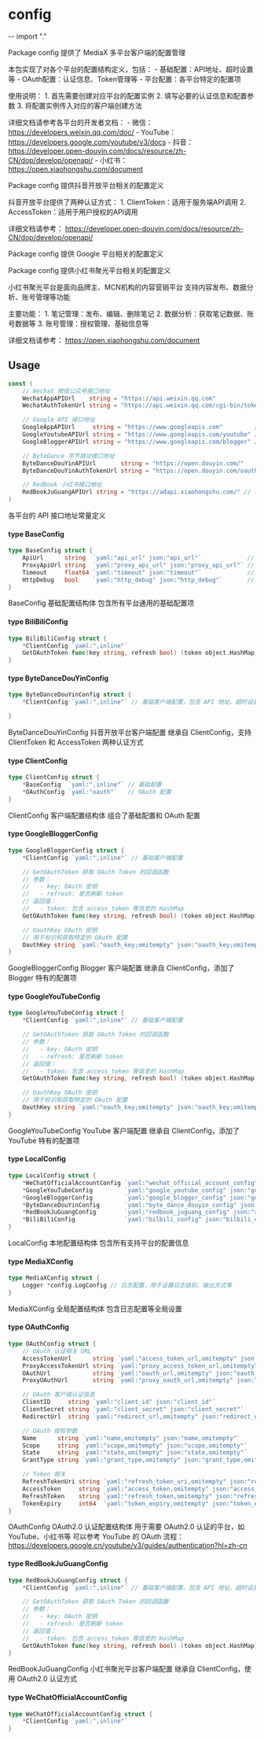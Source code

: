 # config
--
    import "."

Package config 提供了 MediaX 多平台客户端的配置管理

本包实现了对各个平台的配置结构定义，包括： - 基础配置：API地址、超时设置等 - OAuth配置：认证信息、Token管理等 -
平台配置：各平台特定的配置项

使用说明： 1. 首先需要创建对应平台的配置实例 2. 填写必要的认证信息和配置参数 3. 将配置实例传入对应的客户端创建方法

详细文档请参考各平台的开发者文档： - 微信：https://developers.weixin.qq.com/doc/ -
YouTube：https://developers.google.com/youtube/v3/docs -
抖音：https://developer.open-douyin.com/docs/resource/zh-CN/dop/develop/openapi/ -
小红书：https://open.xiaohongshu.com/document


Package config 提供抖音开放平台相关的配置定义

抖音开放平台提供了两种认证方式： 1. ClientToken：适用于服务端API调用 2. AccessToken：适用于用户授权的API调用

详细文档请参考：
https://developer.open-douyin.com/docs/resource/zh-CN/dop/develop/openapi/


Package config 提供 Google 平台相关的配置定义

Package config 提供小红书聚光平台相关的配置定义

小红书聚光平台是面向品牌主、MCN机构的内容营销平台 支持内容发布、数据分析、账号管理等功能

主要功能： 1. 笔记管理：发布、编辑、删除笔记 2. 数据分析：获取笔记数据、账号数据等 3. 账号管理：授权管理、基础信息等

详细文档请参考： https://open.xiaohongshu.com/document

## Usage

```go
const (
	// Wechat 微信公众号接口地址
	WechatAppAPIUrl    string = "https://api.weixin.qq.com"               // 微信公众号 API 基础地址
	WechatAuthTokenUrl string = "https://api.weixin.qq.com/cgi-bin/token" // 微信公众号获取 access_token 地址

	// Google API 接口地址
	GoogleAppAPIUrl     string = "https://www.googleapis.com"         // Google API 基础地址
	GoogleYoutubeAPIUrl string = "https://www.googleapis.com/youtube" // YouTube API 地址
	GoogleBloggerAPIUrl string = "https://www.googleapis.com/blogger" // Blogger API 地址

	// ByteDance 字节跳动接口地址
	ByteDanceDouYinAPIUrl       string = "https://open.douyin.com/"                    // 抖音开放平台 API 地址
	ByteDanceDouYinAuthTokenUrl string = "https://open.douyin.com/oauth/client_token/" // 抖音获取 client_token 地址

	// RedBook 小红书接口地址
	RedBookJuGuangAPIUrl string = "https://adapi.xiaohongshu.com/" // 小红书聚光平台 API 地址
)
```
各平台的 API 接口地址常量定义

#### type BaseConfig

```go
type BaseConfig struct {
	ApiUrl      string  `yaml:"api_url" json:"api_url"`             // API 基础地址
	ProxyApiUrl string  `yaml:"proxy_api_url" json:"proxy_api_url"` // API 代理地址，用于特殊网络环境
	Timeout     float64 `yaml:"timeout" json:"timeout"`             // 请求超时时间（秒）
	HttpDebug   bool    `yaml:"http_debug" json:"http_debug"`       // 是否开启 HTTP 调试模式
}
```

BaseConfig 基础配置结构体 包含所有平台通用的基础配置项

#### type BiliBiliConfig

```go
type BiliBiliConfig struct {
	*ClientConfig `yaml:",inline"`
	GetOAuthToken func(key string, refresh bool) (token object.HashMap) `yaml:"token;omitempty" json:"token;omitempty"`
}
```


#### type ByteDanceDouYinConfig

```go
type ByteDanceDouYinConfig struct {
	*ClientConfig `yaml:",inline"` // 基础客户端配置，包含 API 地址、超时设置等

}
```

ByteDanceDouYinConfig 抖音开放平台客户端配置 继承自 ClientConfig，支持 ClientToken 和 AccessToken
两种认证方式

#### type ClientConfig

```go
type ClientConfig struct {
	*BaseConfig  `yaml:",inline"` // 基础配置
	*OAuthConfig `yaml:"oauth"`   // OAuth 配置
}
```

ClientConfig 客户端配置结构体 组合了基础配置和 OAuth 配置

#### type GoogleBloggerConfig

```go
type GoogleBloggerConfig struct {
	*ClientConfig `yaml:",inline"` // 基础客户端配置

	// GetOAuthToken 获取 OAuth Token 的回调函数
	// 参数：
	//   - key: OAuth 密钥
	//   - refresh: 是否刷新 token
	// 返回值：
	//   - token: 包含 access_token 等信息的 HashMap
	GetOAuthToken func(key string, refresh bool) (token object.HashMap) `yaml:"token;omitempty" json:"token;omitempty"`

	// OauthKey OAuth 密钥
	// 用于标识和获取特定的 OAuth 配置
	OauthKey string `yaml:"oauth_key;omitempty" json:"oauth_key;omitempty"`
}
```

GoogleBloggerConfig Blogger 客户端配置 继承自 ClientConfig，添加了 Blogger 特有的配置项

#### type GoogleYouTubeConfig

```go
type GoogleYouTubeConfig struct {
	*ClientConfig `yaml:",inline"` // 基础客户端配置

	// GetOAuthToken 获取 OAuth Token 的回调函数
	// 参数：
	//   - key: OAuth 密钥
	//   - refresh: 是否刷新 token
	// 返回值：
	//   - token: 包含 access_token 等信息的 HashMap
	GetOAuthToken func(key string, refresh bool) (token object.HashMap) `yaml:"token;omitempty" json:"token;omitempty"`

	// OauthKey OAuth 密钥
	// 用于标识和获取特定的 OAuth 配置
	OauthKey string `yaml:"oauth_key;omitempty" json:"oauth_key;omitempty"`
}
```

GoogleYouTubeConfig YouTube 客户端配置 继承自 ClientConfig，添加了 YouTube 特有的配置项

#### type LocalConfig

```go
type LocalConfig struct {
	*WeChatOfficialAccountConfig `yaml:"wechat_official_account_config" json:"wechat_official_account_config"` // 微信公众号配置
	*GoogleYouTubeConfig         `yaml:"google_youtube_config" json:"google_youtube_config"`                   // YouTube 配置
	*GoogleBloggerConfig         `yaml:"google_blogger_config" json:"google_blogger_config"`                   // Blogger 配置
	*ByteDanceDouYinConfig       `yaml:"byte_dance_douyin_config" json:"douyin_config"`                        // 抖音开放平台配置
	*RedBookJuGuangConfig        `yaml:"redbook_juguang_config" json:"redbook_juguang_config"`                 // 小红书聚光平台配置
	*BiliBiliConfig              `yaml:"bilbili_config" json:"bilbili_config"`                                 // B站开放平台配置
}
```

LocalConfig 本地配置结构体 包含所有支持平台的配置信息

#### type MediaXConfig

```go
type MediaXConfig struct {
	Logger *config.LogConfig // 日志配置，用于设置日志级别、输出方式等
}
```

MediaXConfig 全局配置结构体 包含日志配置等全局设置

#### type OAuthConfig

```go
type OAuthConfig struct {
	// OAuth 认证相关 URL
	AccessTokenUrl      string `yaml:"access_token_url,omitempty" json:"access_token_url,omitempty"`             // 获取 access token 的地址
	ProxyAccessTokenUrl string `yaml:"proxy_access_token_url,omitempty" json:"proxy_access_token_url,omitempty"` // 代理获取 access token 的地址
	OAuthUrl            string `yaml:"oauth_url,omitempty" json:"oauth_url,omitempty"`                           // OAuth 授权页面地址
	ProxyOAuthUrl       string `yaml:"proxy_oauth_url,omitempty" json:"proxy_oauth_url,omitempty"`               // OAuth 授权页面代理地址

	// OAuth 客户端认证信息
	ClientID     string `yaml:"client_id" json:"client_id"`                           // OAuth 客户端ID（必填）
	ClientSecret string `yaml:"client_secret" json:"client_secret"`                   // OAuth 客户端密钥（必填）
	RedirectUrl  string `yaml:"redirect_url,omitempty" json:"redirect_url,omitempty"` // 授权回调地址

	// OAuth 授权参数
	Name      string `yaml:"name,omitempty" json:"name,omitempty"`             // 应用名称
	Scope     string `yaml:"scope,omitempty" json:"scope,omitempty"`           // 授权范围
	State     string `yaml:"state,omitempty" json:"state,omitempty"`           // 状态参数，用于防止 CSRF 攻击
	GrantType string `yaml:"grant_type,omitempty" json:"grant_type,omitempty"` // 授权类型，如 authorization_code

	// Token 相关
	RefreshTokenUri string `yaml:"refresh_token_uri,omitempty" json:"refresh_token_uri,omitempty"` // 刷新 token 的地址
	AccessToken     string `yaml:"access_token,omitempty" json:"access_token,omitempty"`           // 访问令牌
	RefreshToken    string `yaml:"refresh_token,omitempty" json:"refresh_token,omitempty"`         // 刷新令牌
	TokenExpiry     int64  `yaml:"token_expiry,omitempty" json:"token_expiry,omitempty"`           // 访问令牌过期时间戳
}
```

OAuthConfig OAuth2.0 认证配置结构体 用于需要 OAuth2.0 认证的平台，如 YouTube、小红书等 可以参考 YouTube 的
OAuth 流程：https://developers.google.cn/youtube/v3/guides/authentication?hl=zh-cn

#### type RedBookJuGuangConfig

```go
type RedBookJuGuangConfig struct {
	*ClientConfig `yaml:",inline"` // 基础客户端配置，包含 API 地址、超时设置等

	// GetOAuthToken 获取 OAuth Token 的回调函数
	// 参数：
	//   - key: OAuth 密钥
	//   - refresh: 是否刷新 token
	// 返回值：
	//   - token: 包含 access_token 等信息的 HashMap
	GetOAuthToken func(key string, refresh bool) (token object.HashMap) `yaml:"token;omitempty" json:"token;omitempty"`
}
```

RedBookJuGuangConfig 小红书聚光平台客户端配置 继承自 ClientConfig，使用 OAuth2.0 认证方式

#### type WeChatOfficialAccountConfig

```go
type WeChatOfficialAccountConfig struct {
	*ClientConfig `yaml:",inline"`
}
```
